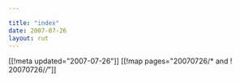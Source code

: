 ```yaml
---

title: "index"
date: 2007-07-26
layout: rut
---
```


[[!meta updated="2007-07-26"]]
[[!map pages="20070726/* and ! 20070726/*/*"]]
